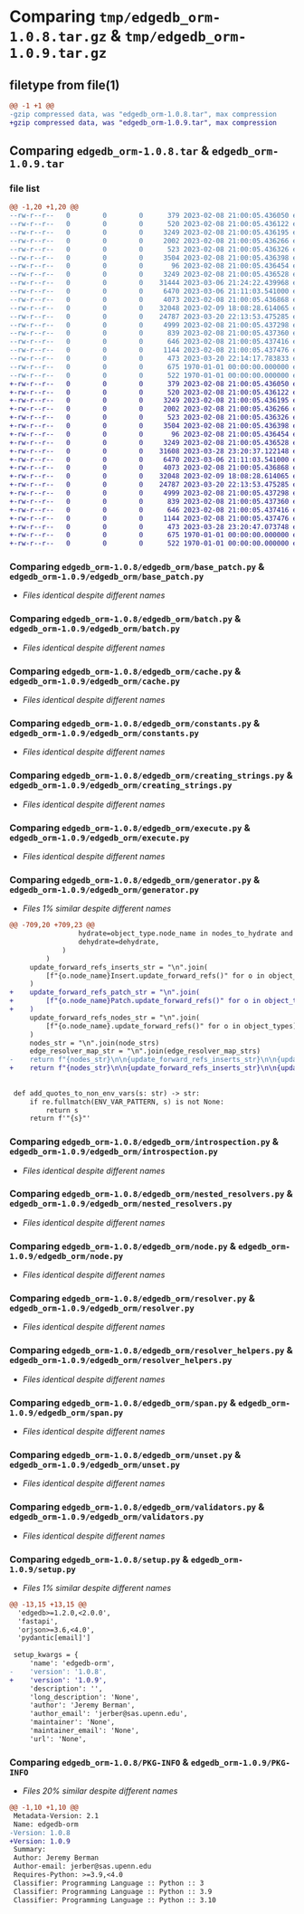 # Comparing `tmp/edgedb_orm-1.0.8.tar.gz` & `tmp/edgedb_orm-1.0.9.tar.gz`

## filetype from file(1)

```diff
@@ -1 +1 @@
-gzip compressed data, was "edgedb_orm-1.0.8.tar", max compression
+gzip compressed data, was "edgedb_orm-1.0.9.tar", max compression
```

## Comparing `edgedb_orm-1.0.8.tar` & `edgedb_orm-1.0.9.tar`

### file list

```diff
@@ -1,20 +1,20 @@
--rw-r--r--   0        0        0      379 2023-02-08 21:00:05.436050 edgedb_orm-1.0.8/edgedb_orm/__init__.py
--rw-r--r--   0        0        0      520 2023-02-08 21:00:05.436122 edgedb_orm-1.0.8/edgedb_orm/base_patch.py
--rw-r--r--   0        0        0     3249 2023-02-08 21:00:05.436195 edgedb_orm-1.0.8/edgedb_orm/batch.py
--rw-r--r--   0        0        0     2002 2023-02-08 21:00:05.436266 edgedb_orm-1.0.8/edgedb_orm/cache.py
--rw-r--r--   0        0        0      523 2023-02-08 21:00:05.436326 edgedb_orm-1.0.8/edgedb_orm/constants.py
--rw-r--r--   0        0        0     3504 2023-02-08 21:00:05.436398 edgedb_orm-1.0.8/edgedb_orm/creating_strings.py
--rw-r--r--   0        0        0       96 2023-02-08 21:00:05.436454 edgedb_orm-1.0.8/edgedb_orm/enums.py
--rw-r--r--   0        0        0     3249 2023-02-08 21:00:05.436528 edgedb_orm-1.0.8/edgedb_orm/execute.py
--rw-r--r--   0        0        0    31444 2023-03-06 21:24:22.439968 edgedb_orm-1.0.8/edgedb_orm/generator.py
--rw-r--r--   0        0        0     6470 2023-03-06 21:11:03.541000 edgedb_orm-1.0.8/edgedb_orm/introspection.py
--rw-r--r--   0        0        0     4073 2023-02-08 21:00:05.436868 edgedb_orm-1.0.8/edgedb_orm/nested_resolvers.py
--rw-r--r--   0        0        0    32048 2023-02-09 18:08:28.614065 edgedb_orm-1.0.8/edgedb_orm/node.py
--rw-r--r--   0        0        0    24787 2023-03-20 22:13:53.475285 edgedb_orm-1.0.8/edgedb_orm/resolver.py
--rw-r--r--   0        0        0     4999 2023-02-08 21:00:05.437298 edgedb_orm-1.0.8/edgedb_orm/resolver_helpers.py
--rw-r--r--   0        0        0      839 2023-02-08 21:00:05.437360 edgedb_orm-1.0.8/edgedb_orm/span.py
--rw-r--r--   0        0        0      646 2023-02-08 21:00:05.437416 edgedb_orm-1.0.8/edgedb_orm/unset.py
--rw-r--r--   0        0        0     1144 2023-02-08 21:00:05.437476 edgedb_orm-1.0.8/edgedb_orm/validators.py
--rw-r--r--   0        0        0      473 2023-03-20 22:14:17.783833 edgedb_orm-1.0.8/pyproject.toml
--rw-r--r--   0        0        0      675 1970-01-01 00:00:00.000000 edgedb_orm-1.0.8/setup.py
--rw-r--r--   0        0        0      522 1970-01-01 00:00:00.000000 edgedb_orm-1.0.8/PKG-INFO
+-rw-r--r--   0        0        0      379 2023-02-08 21:00:05.436050 edgedb_orm-1.0.9/edgedb_orm/__init__.py
+-rw-r--r--   0        0        0      520 2023-02-08 21:00:05.436122 edgedb_orm-1.0.9/edgedb_orm/base_patch.py
+-rw-r--r--   0        0        0     3249 2023-02-08 21:00:05.436195 edgedb_orm-1.0.9/edgedb_orm/batch.py
+-rw-r--r--   0        0        0     2002 2023-02-08 21:00:05.436266 edgedb_orm-1.0.9/edgedb_orm/cache.py
+-rw-r--r--   0        0        0      523 2023-02-08 21:00:05.436326 edgedb_orm-1.0.9/edgedb_orm/constants.py
+-rw-r--r--   0        0        0     3504 2023-02-08 21:00:05.436398 edgedb_orm-1.0.9/edgedb_orm/creating_strings.py
+-rw-r--r--   0        0        0       96 2023-02-08 21:00:05.436454 edgedb_orm-1.0.9/edgedb_orm/enums.py
+-rw-r--r--   0        0        0     3249 2023-02-08 21:00:05.436528 edgedb_orm-1.0.9/edgedb_orm/execute.py
+-rw-r--r--   0        0        0    31608 2023-03-28 23:20:37.122148 edgedb_orm-1.0.9/edgedb_orm/generator.py
+-rw-r--r--   0        0        0     6470 2023-03-06 21:11:03.541000 edgedb_orm-1.0.9/edgedb_orm/introspection.py
+-rw-r--r--   0        0        0     4073 2023-02-08 21:00:05.436868 edgedb_orm-1.0.9/edgedb_orm/nested_resolvers.py
+-rw-r--r--   0        0        0    32048 2023-02-09 18:08:28.614065 edgedb_orm-1.0.9/edgedb_orm/node.py
+-rw-r--r--   0        0        0    24787 2023-03-20 22:13:53.475285 edgedb_orm-1.0.9/edgedb_orm/resolver.py
+-rw-r--r--   0        0        0     4999 2023-02-08 21:00:05.437298 edgedb_orm-1.0.9/edgedb_orm/resolver_helpers.py
+-rw-r--r--   0        0        0      839 2023-02-08 21:00:05.437360 edgedb_orm-1.0.9/edgedb_orm/span.py
+-rw-r--r--   0        0        0      646 2023-02-08 21:00:05.437416 edgedb_orm-1.0.9/edgedb_orm/unset.py
+-rw-r--r--   0        0        0     1144 2023-02-08 21:00:05.437476 edgedb_orm-1.0.9/edgedb_orm/validators.py
+-rw-r--r--   0        0        0      473 2023-03-28 23:20:47.073748 edgedb_orm-1.0.9/pyproject.toml
+-rw-r--r--   0        0        0      675 1970-01-01 00:00:00.000000 edgedb_orm-1.0.9/setup.py
+-rw-r--r--   0        0        0      522 1970-01-01 00:00:00.000000 edgedb_orm-1.0.9/PKG-INFO
```

### Comparing `edgedb_orm-1.0.8/edgedb_orm/base_patch.py` & `edgedb_orm-1.0.9/edgedb_orm/base_patch.py`

 * *Files identical despite different names*

### Comparing `edgedb_orm-1.0.8/edgedb_orm/batch.py` & `edgedb_orm-1.0.9/edgedb_orm/batch.py`

 * *Files identical despite different names*

### Comparing `edgedb_orm-1.0.8/edgedb_orm/cache.py` & `edgedb_orm-1.0.9/edgedb_orm/cache.py`

 * *Files identical despite different names*

### Comparing `edgedb_orm-1.0.8/edgedb_orm/constants.py` & `edgedb_orm-1.0.9/edgedb_orm/constants.py`

 * *Files identical despite different names*

### Comparing `edgedb_orm-1.0.8/edgedb_orm/creating_strings.py` & `edgedb_orm-1.0.9/edgedb_orm/creating_strings.py`

 * *Files identical despite different names*

### Comparing `edgedb_orm-1.0.8/edgedb_orm/execute.py` & `edgedb_orm-1.0.9/edgedb_orm/execute.py`

 * *Files identical despite different names*

### Comparing `edgedb_orm-1.0.8/edgedb_orm/generator.py` & `edgedb_orm-1.0.9/edgedb_orm/generator.py`

 * *Files 1% similar despite different names*

```diff
@@ -709,20 +709,23 @@
                 hydrate=object_type.node_name in nodes_to_hydrate and not dehydrate,
                 dehydrate=dehydrate,
             )
         )
     update_forward_refs_inserts_str = "\n".join(
         [f"{o.node_name}Insert.update_forward_refs()" for o in object_types]
     )
+    update_forward_refs_patch_str = "\n".join(
+        [f"{o.node_name}Patch.update_forward_refs()" for o in object_types]
+    )
     update_forward_refs_nodes_str = "\n".join(
         [f"{o.node_name}.update_forward_refs()" for o in object_types]
     )
     nodes_str = "\n".join(node_strs)
     edge_resolver_map_str = "\n".join(edge_resolver_map_strs)
-    return f"{nodes_str}\n\n{update_forward_refs_inserts_str}\n\n{update_forward_refs_nodes_str}\n\n{edge_resolver_map_str}"
+    return f"{nodes_str}\n\n{update_forward_refs_inserts_str}\n\n{update_forward_refs_patch_str}\n\n{update_forward_refs_nodes_str}\n\n{edge_resolver_map_str}"
 
 
 def add_quotes_to_non_env_vars(s: str) -> str:
     if re.fullmatch(ENV_VAR_PATTERN, s) is not None:
         return s
     return f'"{s}"'
```

### Comparing `edgedb_orm-1.0.8/edgedb_orm/introspection.py` & `edgedb_orm-1.0.9/edgedb_orm/introspection.py`

 * *Files identical despite different names*

### Comparing `edgedb_orm-1.0.8/edgedb_orm/nested_resolvers.py` & `edgedb_orm-1.0.9/edgedb_orm/nested_resolvers.py`

 * *Files identical despite different names*

### Comparing `edgedb_orm-1.0.8/edgedb_orm/node.py` & `edgedb_orm-1.0.9/edgedb_orm/node.py`

 * *Files identical despite different names*

### Comparing `edgedb_orm-1.0.8/edgedb_orm/resolver.py` & `edgedb_orm-1.0.9/edgedb_orm/resolver.py`

 * *Files identical despite different names*

### Comparing `edgedb_orm-1.0.8/edgedb_orm/resolver_helpers.py` & `edgedb_orm-1.0.9/edgedb_orm/resolver_helpers.py`

 * *Files identical despite different names*

### Comparing `edgedb_orm-1.0.8/edgedb_orm/span.py` & `edgedb_orm-1.0.9/edgedb_orm/span.py`

 * *Files identical despite different names*

### Comparing `edgedb_orm-1.0.8/edgedb_orm/unset.py` & `edgedb_orm-1.0.9/edgedb_orm/unset.py`

 * *Files identical despite different names*

### Comparing `edgedb_orm-1.0.8/edgedb_orm/validators.py` & `edgedb_orm-1.0.9/edgedb_orm/validators.py`

 * *Files identical despite different names*

### Comparing `edgedb_orm-1.0.8/setup.py` & `edgedb_orm-1.0.9/setup.py`

 * *Files 1% similar despite different names*

```diff
@@ -13,15 +13,15 @@
  'edgedb>=1.2.0,<2.0.0',
  'fastapi',
  'orjson>=3.6,<4.0',
  'pydantic[email]']
 
 setup_kwargs = {
     'name': 'edgedb-orm',
-    'version': '1.0.8',
+    'version': '1.0.9',
     'description': '',
     'long_description': 'None',
     'author': 'Jeremy Berman',
     'author_email': 'jerber@sas.upenn.edu',
     'maintainer': 'None',
     'maintainer_email': 'None',
     'url': 'None',
```

### Comparing `edgedb_orm-1.0.8/PKG-INFO` & `edgedb_orm-1.0.9/PKG-INFO`

 * *Files 20% similar despite different names*

```diff
@@ -1,10 +1,10 @@
 Metadata-Version: 2.1
 Name: edgedb-orm
-Version: 1.0.8
+Version: 1.0.9
 Summary: 
 Author: Jeremy Berman
 Author-email: jerber@sas.upenn.edu
 Requires-Python: >=3.9,<4.0
 Classifier: Programming Language :: Python :: 3
 Classifier: Programming Language :: Python :: 3.9
 Classifier: Programming Language :: Python :: 3.10
```

